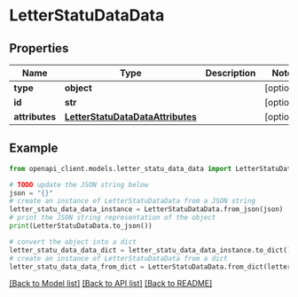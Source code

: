 # LetterStatuDataData


## Properties

Name | Type | Description | Notes
------------ | ------------- | ------------- | -------------
**type** | **object** |  | [optional]
**id** | **str** |  | [optional]
**attributes** | [**LetterStatuDataDataAttributes**](LetterStatuDataDataAttributes.md) |  | [optional]

## Example

```python
from openapi_client.models.letter_statu_data_data import LetterStatuDataData

# TODO update the JSON string below
json = "{}"
# create an instance of LetterStatuDataData from a JSON string
letter_statu_data_data_instance = LetterStatuDataData.from_json(json)
# print the JSON string representation of the object
print(LetterStatuDataData.to_json())

# convert the object into a dict
letter_statu_data_data_dict = letter_statu_data_data_instance.to_dict()
# create an instance of LetterStatuDataData from a dict
letter_statu_data_data_from_dict = LetterStatuDataData.from_dict(letter_statu_data_data_dict)
```
[[Back to Model list]](../README.md#documentation-for-models) [[Back to API list]](../README.md#documentation-for-api-endpoints) [[Back to README]](../README.md)
